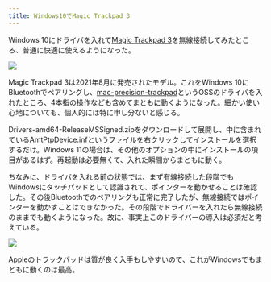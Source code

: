 ```yaml
---
title: Windows10でMagic Trackpad 3
---
```

Windows 10にドライバを入れて[Magic Trackpad 3](https://www.amazon.co.jp/dp/B09BTT6FJ9)を無線接続してみたところ、普通に快適に使えるようになった。

![](https://lh3.googleusercontent.com/-kLoKsnnp-vS9xKVWCSONhexmBzzgVIsVjw9d8kdBis0MG2FdPiXx67qUevlNZ8LagfJHrt1Bi2-0HLNbt1N6xDD1GvU3jykGSCrOMxlgOGNWvGno0c6QoQzVzytxcWCLNJmLJrtTwuDCgq3_R8uCc8NxeAwRQbwiP-YCGDL58AYEpHaZkfKSeEJv7yCYQ)

Magic Trackpad 3は2021年8月に発売されたモデル。これをWindows 10にBluetoothでペアリングし、[mac-precision-trackpad](https://github.com/imbushuo/mac-precision-touchpad)というOSSのドライバを入れたところ、4本指の操作なども含めてまともに動くようになった。細かい使い心地についても、個人的には特に申し分ないと感じる。

Drivers-amd64-ReleaseMSSigned.zipをダウンロードして展開し、中に含まれているAmtPtpDevice.infというファイルを右クリックしてインストールを選択するだけ。Windows 11の場合は、その他のオプションの中にインストールの項目があるはず。再起動は必要無くて、入れた瞬間からまともに動く。

ちなみに、ドライバを入れる前の状態では、まず有線接続した段階でもWindowsにタッチパッドとして認識されて、ポインターを動かせることは確認した。その後Bluetoothでのペアリングも正常に完了したが、無線接続ではポインターを動かすことはできなかった。その段階でドライバーを入れたら無線接続のままでも動くようになった。故に、事実上このドライバーの導入は必須だと考えている。

![](https://lh5.googleusercontent.com/EjI22fngXwg1CNDmTDCUtlfJ1FYr-teVwZheN8qYuaUVjCo4kJKjJqPi_c4tk0nV0GlPEx3W6dPXCzygzSkiFMRxcCpxNVK4-r_tL1puZlIwVc2ncAmXVFfdotwUVzHdk_-bd_-6uc0U5g_lScv7oKBuQdoUVkrsYBrk1Yz10yul9IFYbMULnwvW89Z5FA)

Appleのトラックパッドは質が良く入手もしやすいので、これがWindowsでもまともに動くのは最高。
